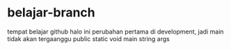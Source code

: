 # belajar-branch
tempat belajar github
halo ini perubahan pertama di development, jadi main tidak akan tergaanggu
public static void main string args
